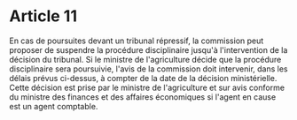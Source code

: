 # Article 11

En cas de poursuites devant un tribunal répressif, la commission peut proposer de suspendre la procédure disciplinaire jusqu'à l'intervention de la décision du tribunal. Si le ministre de l'agriculture décide que la procédure disciplinaire sera poursuivie, l'avis de la commission doit intervenir, dans les délais prévus ci-dessus, à compter de la date de la décision ministérielle. Cette décision est prise par le ministre de l'agriculture et sur avis conforme du ministre des finances et des affaires économiques si l'agent en cause est un agent comptable.
